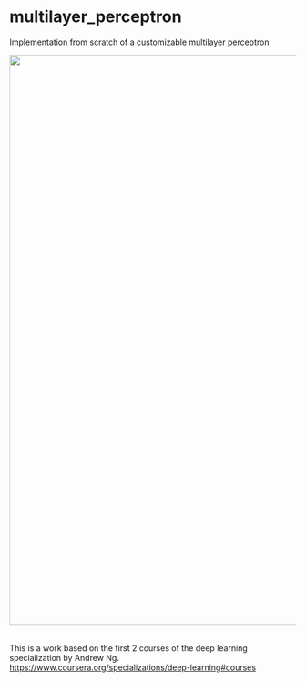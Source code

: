 # multilayer_perceptron
Implementation from scratch of a customizable multilayer perceptron

<img src="https://github.com/user-attachments/assets/1d51224a-bfba-4c43-944e-ffe02a65607f" width="1000">
<br /><br />

This is a work based on the first 2 courses of the deep learning specialization by Andrew Ng.<br>
https://www.coursera.org/specializations/deep-learning#courses

